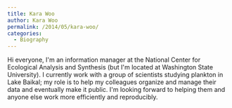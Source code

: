 ```yaml
---
title: Kara Woo
author: Kara Woo
permalink: /2014/05/kara-woo/
categories:
  - Biography
---
```

Hi everyone, I'm an information manager at the National Center for Ecological Analysis and Synthesis (but I'm located at Washington State University). I currently work with a group of scientists studying plankton in Lake Baikal; my role is to help my colleagues organize and manage their data and eventually make it public. I'm looking forward to helping them and anyone else work more efficiently and reproducibly.

